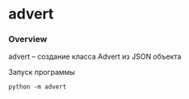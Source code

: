 # advert

### Overview
advert – создание класса Advert из JSON объекта

Запуск программы
```shell script
python -m advert
```
